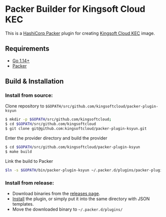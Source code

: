 # Packer Builder for Kingsoft Cloud KEC

This is a [HashiCorp Packer](https://www.packer.io/) plugin for creating [Kingsoft Cloud KEC](https://www.ksyun.com/nv/product/KEC.html) image.

## Requirements
* [Go 1.14+](https://golang.org/doc/install)
* [Packer](https://www.packer.io/intro/getting-started/install.html)

## Build & Installation

### Install from source:

Clone repository to `$GOPATH/src/github.com/kingsoftcloud/packer-plugin-ksyun`

```sh
$ mkdir -p $GOPATH/src/github.com/kingsoftcloud; 
$ cd $GOPATH/src/github.com/kingsoftcloud
$ git clone git@github.com:kingsoftcloud/packer-plugin-ksyun.git
```

Enter the provider directory and build the provider

```sh
$ cd $GOPATH/src/github.com/kingsoftcloud/packer-plugin-ksyun
$ make build
```

Link the build to Packer

```sh
$ln -s $GOPATH/bin/packer-plugin-ksyun ~/.packer.d/plugins/packer-plugin-ksyun
```

### Install from release:

* Download binaries from the [releases page](https://github.com/kingsoftcloud/packer-plugin-ksyun/releases).
* [Install](https://www.packer.io/docs/extending/plugins.html#installing-plugins) the plugin, or simply put it into the same directory with JSON templates.
* Move the downloaded binary to `~/.packer.d/plugins/`

